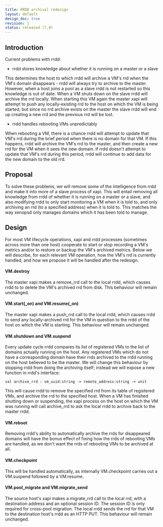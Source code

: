 ```yaml
---
title: RRDD archival redesign
layout: default
design_doc: true
revision: 1
status: released (7,0)
---
```


## Introduction

Current problems with rrdd:

* rrdd stores knowledge about whether it is running on a master or a slave

This determines the host to which rrdd will archive a VM's rrd when the VM's
domain disappears - rrdd will always try to archive to the master. However,
when a host joins a pool as a slave rrdd is not restarted so this knowledge is
out of date. When a VM shuts down on the slave rrdd will archive the rrd
locally. When starting this VM again the master xapi will attempt to push any
locally-existing rrd to the host on which the VM is being started, but since
no rrd archive exists on the master the slave rrdd will end up creating a new
rrd and the previous rrd will be lost.

* rrdd handles rebooting VMs unpredictably

When rebooting a VM, there is a chance rrdd will attempt to update that VM's rrd
during the brief period when there is no domain for that VM. If this happens,
rrdd will archive the VM's rrd to the master, and then create a new rrd for the
VM when it sees the new domain. If rrdd doesn't attempt to update that VM's rrd
during this period, rrdd will continue to add data for the new domain to the old
rrd.

## Proposal

To solve these problems, we will remove some of the intelligence from rrdd and
make it into more of a slave process of xapi. This will entail removing all
knowledge from rrdd of whether it is running on a master or a slave, and also
modifying rrdd to only start monitoring a VM when it is told to, and only
archiving an rrd (to a specified address) when it is told to. This matches the
way xenopsd only manages domains which it has been told to manage.

## Design

For most VM lifecycle operations, xapi and rrdd processes (sometimes across more
than one host) cooperate to start or stop recording a VM's metrics and/or to
restore or backup the VM's archived metrics. Below we will describe, for each
relevant VM operation, how the VM's rrd is currently handled, and how we propose
it will be handled after the redesign.

#### VM.destroy

The master xapi makes a remove_rrd call to the local rrdd, which causes rrdd to
to delete the VM's archived rrd from disk. This behaviour will remain unchanged.

#### VM.start(\_on) and VM.resume(\_on)

The master xapi makes a push_rrd call to the local rrdd, which causes rrdd to
send any locally-archived rrd for the VM in question to the rrdd of the host on
which the VM is starting. This behaviour will remain unchanged.

#### VM.shutdown and VM.suspend

Every update cycle rrdd compares its list of registered VMs to the list of
domains actually running on the host. Any registered VMs which do not have a
corresponding domain have their rrds archived to the rrdd running on the host
believed to be the master. We will change this behaviour by stopping rrdd from
doing the archiving itself; instead we will expose a new function in rrdd's
interface:

```
val archive_rrd : vm_uuid:string -> remote_address:string -> unit
```

This will cause rrdd to remove the specified rrd from its table of registered
VMs, and archive the rrd to the specified host. When a VM has finished shutting
down or suspending, the xapi process on the host on which the VM was running
will call archive_rrd to ask the local rrdd to archive back to the master rrdd.

#### VM.reboot

Removing rrdd's ability to automatically archive the rrds for disappeared
domains will have the bonus effect of fixing how the rrds of rebooting VMs are
handled, as we don't want the rrds of rebooting VMs to be archived at all.

#### VM.checkpoint

This will be handled automatically, as internally VM.checkpoint carries out a
VM.suspend followed by a VM.resume.

#### VM.pool_migrate and VM.migrate_send

The source host's xapi makes a migrate_rrd call to the local rrd, with a
destination address and an optional session ID. The session ID is only required
for cross-pool migration. The local rrdd sends the rrd for that VM to the
destination host's rrdd as an HTTP PUT. This behaviour will remain unchanged.
